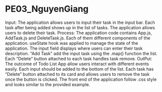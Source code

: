 # PE03_NguyenGiang

Input:
	The application allows users to input their task in the input bar.
	Each task after being added shows up in the list of tasks.
	The application allows users to delete their task.
Process:
  The application code contains App.js, AddTask.js and DeleteTask.js. Each of them different components of the application.
  useState hook was applied to manage the state of the application.
  The input field displays where users can enter their task description.
  “Add Task” add the input task using the .map() function the list.
  Each “Delete” button attached to each task handles task remove.
OutPut:
	The outcome of Todo List App allow users interact with different events easily.
	Each input should be added to the bottom of the list.
Each task has “Delete” button attached to its card and allows users to remove the task once the button is clicked. 
The front end of the application follow .css style and looks similar to the provided example. 
